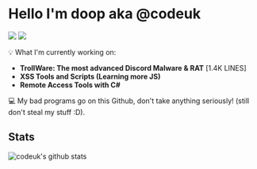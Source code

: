 # **Hello I'm doop aka @codeuk**

[![](https://img.shields.io/badge/-@codeuk-%23181717?style=flat-square&logo=github)](https://github.com/codeuk)
[![](https://img.shields.io/badge/Website-doop.fun-black)](https://doop.fun)

💡 What I'm currently working on: 
 - **TrollWare: The most advanced Discord Malware & RAT** [1.4K LINES]
 - **XSS Tools and Scripts (Learning more JS)**
 - **Remote Access Tools with C#**

💻 My bad programs go on this Github, don't take anything seriously! (still don't steal my stuff :D).

## Stats

![codeuk's github stats](https://github-readme-stats.vercel.app/api?username=codeuk&show_icons=true&theme=dracula)

